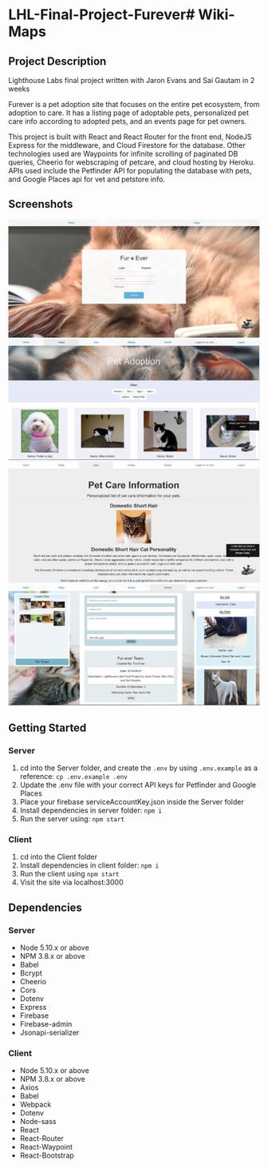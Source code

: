 # LHL-Final-Project-Furever# Wiki-Maps

## Project Description

Lighthouse Labs final project written with Jaron Evans and Sai Gautam in 2 weeks

Furever is a pet adoption site that focuses on the entire pet ecosystem, from adoption to care.
It has a listing page of adoptable pets, personalized pet care info according to adopted pets, and an events page for pet owners.

This project is built with React and React Router for the front end, NodeJS Express for the middleware, and Cloud Firestore for the database.
Other technologies used are Waypoints for infinite scrolling of paginated DB queries, Cheerio for webscraping of petcare, and cloud hosting by Heroku.
APIs used include the Petfinder API for populating the database with pets, and Google Places api for vet and petstore info.

## Screenshots
!["Screenshot of home page"](https://github.com/RexChiu/LHL-Final-Project-Furever/blob/master/docs/home%20page.PNG)
!["Screenshot of adoption page"](https://github.com/RexChiu/LHL-Final-Project-Furever/blob/master/docs/pet%20adoption.PNG)
!["Screenshot of care page"](https://github.com/RexChiu/LHL-Final-Project-Furever/blob/master/docs/pet%20care.PNG)
!["Screenshot of events page"](https://github.com/RexChiu/LHL-Final-Project-Furever/blob/master/docs/Events%20Page.PNG)

## Getting Started
### Server
1. cd into the Server folder, and create the `.env` by using `.env.example` as a reference: `cp .env.example .env`
2. Update the .env file with your correct API keys for Petfinder and Google Places
3. Place your firebase serviceAccountKey.json inside the Server folder
4. Install dependencies in server folder: `npm i`
5. Run the server using: `npm start`

### Client
1. cd into the Client folder
2. Install dependencies in client folder: `npm i`
3. Run the client using `npm start`
4. Visit the site via localhost:3000

## Dependencies

### Server
- Node 5.10.x or above
- NPM 3.8.x or above
- Babel
- Bcrypt
- Cheerio
- Cors
- Dotenv
- Express
- Firebase
- Firebase-admin
- Jsonapi-serializer

### Client
- Node 5.10.x or above
- NPM 3.8.x or above
- Axios
- Babel
- Webpack
- Dotenv
- Node-sass
- React
- React-Router
- React-Waypoint
- React-Bootstrap
